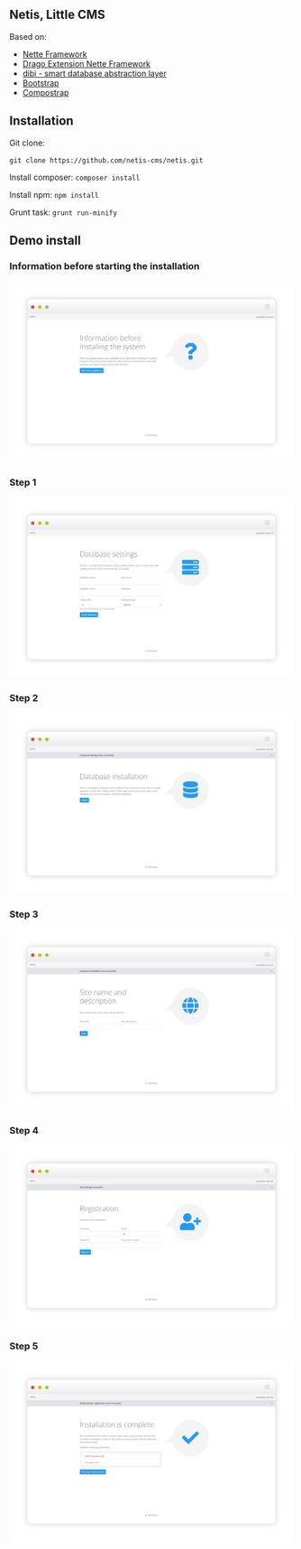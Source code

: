 ## Netis, Little CMS

Based on:
- [Nette Framework](https://github.com/nette/nette)
- [Drago Extension Nette Framework](https://github.com/drago-ex)
- [dibi - smart database abstraction layer](https://github.com/dg/dibi)
- [Bootstrap](https://github.com/twbs/bootstrap)
- [Compostrap](https://github.com/compostrap)

## Installation

Git clone:
```
git clone https://github.com/netis-cms/netis.git
```

Install composer: ```composer install```

Install npm: ```npm install```

Grunt task: ```grunt run-minify```

## Demo install

### Information before starting the installation

![Screenshot](https://raw.githubusercontent.com/netis-cms/netis/master/assets/steps/step0.png)

### Step 1

![Screenshot](https://raw.githubusercontent.com/netis-cms/netis/master/assets/steps/step1.png)

### Step 2

![Screenshot](https://raw.githubusercontent.com/netis-cms/netis/master/assets/steps/step2.png)

### Step 3

![Screenshot](https://raw.githubusercontent.com/netis-cms/netis/master/assets/steps/step3.png)

### Step 4

![Screenshot](https://raw.githubusercontent.com/netis-cms/netis/master/assets/steps/step4.png)

### Step 5

![Screenshot](https://raw.githubusercontent.com/netis-cms/netis/master/assets/steps/step5.png)
